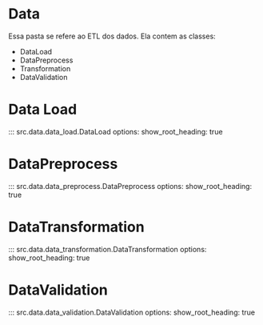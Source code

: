 <h1>Data</h1>
Essa pasta se refere ao ETL dos dados.
Ela contem as classes:

- DataLoad
- DataPreprocess
- Transformation
- DataValidation

<h1>Data Load</h1>
::: src.data.data_load.DataLoad
    options:
        show_root_heading: true

<h1>DataPreprocess</h1>
::: src.data.data_preprocess.DataPreprocess
    options:
        show_root_heading: true

<h1>DataTransformation</h1>
::: src.data.data_transformation.DataTransformation
    options:
        show_root_heading: true

<h1>DataValidation</h1>
::: src.data.data_validation.DataValidation
    options:
        show_root_heading: true
        


